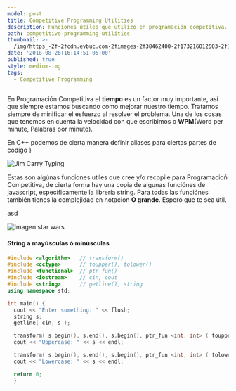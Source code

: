 ```yaml
---
model: post
title: Competitive Programming Utilities
description: Funciones útiles que utilizo en programación competitiva.
path: competitive-programming-utilities
thumbnail: >-
  /img/https_-2f-2fcdn.evbuc.com-2fimages-2f38462400-2f173216012503-2f1-2foriginal.png
date: '2018-08-26T16:14:51-05:00'
published: true
style: medium-img
tags:
  - Competitive Programming
---
```

En Programación Competitiva el **tiempo** es un factor muy importante, así que siempre estamos buscando como mejorar nuestro tiempo. Tratamos siempre de minificar el esfuerzo al resolver el problema. Una de los cosas que tenemos en cuenta la velocidad con que escribimos o **WPM**(Word per minute, Palabras por minuto). 

En C++ podemos de cierta manera definir aliases para ciertas partes de codigo }

![Jim Carry Typing](https://media.giphy.com/media/11M1k4fIwVqPF6/giphy.gif)

<script src="https://gist.github.com/dantehemerson/79dbe6b47e777b27860b1515fd238860.js"></script>

Estas son algúnas funciones utiles que cree y/o recopile para  Programacioń Competitiva, de cierta forma hay una copia de algunas funciónes de javascript, específicamente la librería string. Para todas las funciónes también tienes la complejidad en notacion **O grande**. Esperó que te sea útil.

asd

![Imagen star wars](/img/wiki-tv-movie.png)

#### String a mayúsculas ó minúsculas

```cpp
#include <algorithm>   // transform()
#include <cctype>      // toupper(), tolower()
#include <functional>  // ptr_fun()
#include <iostream>    // cin, cout
#include <string>      // getline(), string
using namespace std;

int main() {
  cout << "Enter something: " << flush;
  string s;
  getline( cin, s );

  transform( s.begin(), s.end(), s.begin(), ptr_fun <int, int> ( toupper ) );
  cout << "Uppercase: " << s << endl;

  transform( s.begin(), s.end(), s.begin(), ptr_fun <int, int> ( tolower ) );
  cout << "Lowercase: " << s << endl;

  return 0;
  }
```
